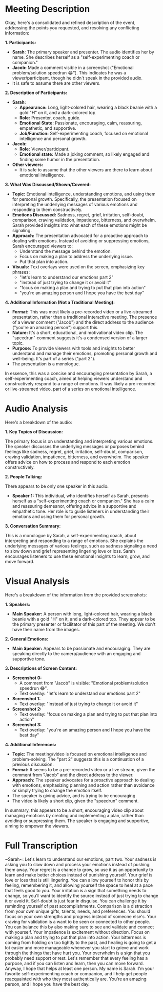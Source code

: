 # Meeting Description

Okay, here's a consolidated and refined description of the event, addressing the points you requested, and resolving any conflicting information:

**1. Participants:**

*   **Sarah:** The primary speaker and presenter. The audio identifies her by name. She describes herself as a "self-experimenting coach or companion."
*   **Jacob:** Made a comment visible in a screenshot ("Emotional problem/solution speedrun 😂"). This indicates he was a viewer/participant, though he didn't speak in the provided audio.
* It is safe to assume there are other viewers.

**2. Description of Participants:**

*   **Sarah:**
    *   **Appearance:** Long, light-colored hair, wearing a black beanie with a gold "H" on it, and a dark-colored top.
    *   **Role:** Presenter, coach, guide.
    *   **Emotional State:** Passionate, encouraging, calm, reassuring, empathetic, and supportive.
    *   **Job/Function:** Self-experimenting coach, focused on emotional intelligence and personal growth.
*   **Jacob:**
    *   **Role:** Viewer/participant.
    *   **Emotional state:** Made a joking comment, so likely engaged and finding some humor in the presentation.
* **Other viewers:**
    * It is safe to assume that the other viewers are there to learn about emotional intelligence.

**3. What Was Discussed/Shown/Covered:**

*   **Topic:** Emotional intelligence, understanding emotions, and using them for personal growth. Specifically, the presentation focused on interpreting the underlying messages of various emotions and responding to them constructively.
*   **Emotions Discussed:** Sadness, regret, grief, irritation, self-doubt, comparison, craving validation, impatience, bitterness, and overwhelm. Sarah provided insights into what each of these emotions might be signaling.
*   **Approach:** The presentation advocated for a proactive approach to dealing with emotions. Instead of avoiding or suppressing emotions, Sarah encouraged viewers to:
    *   Understand the message behind the emotion.
    *   Focus on making a plan to address the underlying issue.
    *   Put that plan into action.
*   **Visuals:** Text overlays were used on the screen, emphasizing key phrases:
    *   "let's learn to understand our emotions part 2"
    *   "instead of just trying to change it or avoid it"
    *   "focus on making a plan and trying to put that plan into action"
    *   "you're an amazing person and I hope you have the best day"

**4. Additional Information (Not a Traditional Meeting):**

*   **Format:** This was most likely a pre-recorded video or a live-streamed presentation, rather than a traditional interactive meeting. The presence of a viewer comment ("Jacob") and the direct address to the audience ("you're an amazing person") support this.
*   **Nature:** It's a short, educational, and motivational video clip. The "speedrun" comment suggests it's a condensed version of a larger topic.
*   **Purpose:** To provide viewers with tools and insights to better understand and manage their emotions, promoting personal growth and well-being. It's part of a series ("part 2").
*   The presentation is a monologue.

In essence, this was a concise and encouraging presentation by Sarah, a self-experimenting coach, aimed at helping viewers understand and constructively respond to a range of emotions. It was likely a pre-recorded or live-streamed video, part of a series on emotional intelligence.



# Audio Analysis

Here's a breakdown of the audio:

**1. Key Topics of Discussion:**

The primary focus is on understanding and interpreting various emotions. The speaker discusses the underlying messages or purposes behind feelings like sadness, regret, grief, irritation, self-doubt, comparison, craving validation, impatience, bitterness, and overwhelm. The speaker offers advice on how to process and respond to each emotion constructively.

**2. People Talking:**

There appears to be only one speaker in this audio.

*   **Speaker 1:** This individual, who identifies herself as Sarah, presents herself as a "self-experimenting coach or companion." She has a calm and reassuring demeanor, offering advice in a supportive and empathetic tone. Her role is to guide listeners in understanding their emotions and using them for personal growth.

**3. Conversation Summary:**

This is a monologue by Sarah, a self-experimenting coach, about interpreting and responding to a range of emotions. She explains the underlying messages of various feelings, such as sadness signaling a need to slow down and grief representing lingering love or loss. Sarah encourages listeners to use these emotional insights to learn, grow, and move forward.



# Visual Analysis

Here's a breakdown of the information from the provided screenshots:

**1. Speakers:**

*   **Main Speaker:** A person with long, light-colored hair, wearing a black beanie with a gold "H" on it, and a dark-colored top. They appear to be the primary presenter or facilitator of this part of the meeting. We don't have their name from the images.

**2. General Emotions:**

*   **Main Speaker:** Appears to be passionate and encouraging. They are speaking directly to the camera/audience with an engaging and supportive tone.

**3. Descriptions of Screen Content:**

*   **Screenshot 0:**
    *   A comment from "Jacob" is visible: "Emotional problem/solution speedrun 😂".
    *   Text overlay: "let's learn to understand our emotions part 2"
*   **Screenshot 1:**
    *   Text overlay: "instead of just trying to change it or avoid it"
*   **Screenshot 2:**
    *   Text overlay: "focus on making a plan and trying to put that plan into action"
*   **Screenshot 3:**
    *   Text overlay: "you're an amazing person and I hope you have the best day"

**4. Additional Inferences:**

*   **Topic:** The meeting/video is focused on emotional intelligence and problem-solving. The "part 2" suggests this is a continuation of a previous discussion.
*   **Format:** It seems to be a pre-recorded video or a live stream, given the comment from "Jacob" and the direct address to the viewer.
*   **Approach:** The speaker advocates for a proactive approach to dealing with emotions, emphasizing planning and action rather than avoidance or simply trying to change the emotion itself.
*   The speaker is giving advice, and is trying to be encouraging.
*   The video is likely a short clip, given the "speedrun" comment.

In summary, this appears to be a short, encouraging video clip about managing emotions by creating and implementing a plan, rather than avoiding or suppressing them. The speaker is engaging and supportive, aiming to empower the viewers.



# Full Transcription

~Sarah~: Let's learn to understand our emotions, part two. Your sadness is asking you to slow down and process your emotions instead of pushing them away. Your regret is a chance to grow, so use it as an opportunity to learn and make better choices instead of punishing yourself. Your grief is love or loss that is still lingering. You can allow yourself to honor this by feeling, remembering it, and allowing yourself the space to heal at a pace that feels good to you. Your irritation is a sign that something needs to change, so you'll want to identify the source instead of just trying to change it or avoid it. Self-doubt is just fear in disguise. You can challenge it by reminding yourself of past accomplishments. Comparison is a distraction from your own unique gifts, talents, needs, and preferences. You should focus on your own strengths and progress instead of someone else's. Your craving for validation is a want to be seen or connected to other people. You can balance this by also making sure to see and validate and connect with yourself. Your impatience is excitement without direction. Focus on making a plan and trying to put that plan into action. Your bitterness is coming from holding on too tightly to the past, and healing is going to get a lot easier and more manageable whenever you start to grieve and work through the things that have hurt you. Your overwhelm is a sign that you probably need support or rest. Let's remember that every feeling has a purpose, and if you can listen and learn, then you can move forward. Anyway, I hope that helps at least one person. My name is Sarah. I'm your favorite self-experimenting coach or companion, and I help get people reacquainted with who they most authentically are. You're an amazing person, and I hope you have the best day.